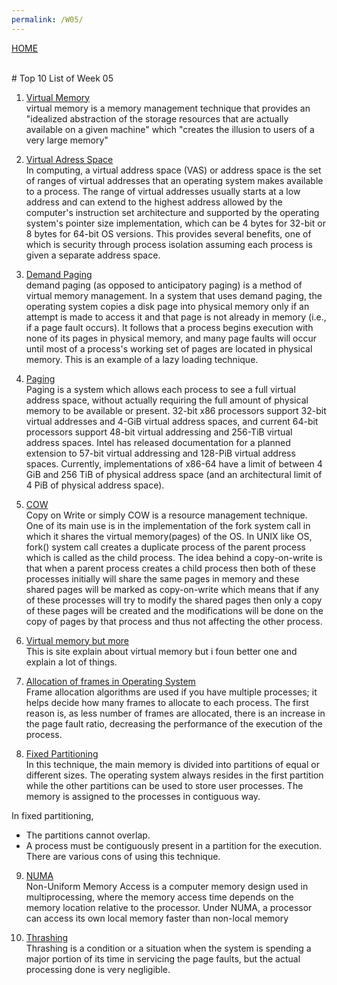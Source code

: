 ```yaml
---
permalink: /W05/
---
```

[HOME](../)

<br>
# Top 10 List of Week 05

1. [Virtual Memory](https://searchstorage.techtarget.com/definition/virtual-memory)<br>
virtual memory is a memory management technique that provides an "idealized abstraction of the storage resources that are actually available on a given machine" which "creates the illusion to users of a very large memory"

2. [Virtual Adress Space](https://docs.microsoft.com/en-us/windows/win32/memory/virtual-address-space)<br>
In computing, a virtual address space (VAS) or address space is the set of ranges of virtual addresses that an operating system makes available to a process. The range of virtual addresses usually starts at a low address and can extend to the highest address allowed by the computer's instruction set architecture and supported by the operating system's pointer size implementation, which can be 4 bytes for 32-bit or 8 bytes for 64-bit OS versions. 
This provides several benefits, one of which is security through process isolation assuming each process is given a separate address space.

3. [Demand Paging](http://ftp.gunadarma.ac.id/linux/docs/v06/Kuliah/SistemOperasi/BUKU/SistemOperasi-4.X-2/ch05s02.html)<br>
 demand paging (as opposed to anticipatory paging) is a method of virtual memory management. In a system that uses demand paging, the operating system copies a disk page into physical memory only if an attempt is made to access it and that page is not already in memory (i.e., if a page fault occurs). It follows that a process begins execution with none of its pages in physical memory, and many page faults will occur until most of a process's working set of pages are located in physical memory. This is an example of a lazy loading technique.

4. [Paging ](https://wiki.osdev.org/Paging)<br>
Paging is a system which allows each process to see a full virtual address space, without actually requiring the full amount of physical memory to be available or present. 32-bit x86 processors support 32-bit virtual addresses and 4-GiB virtual address spaces, and current 64-bit processors support 48-bit virtual addressing and 256-TiB virtual address spaces. Intel has released documentation for a planned extension to 57-bit virtual addressing and 128-PiB virtual address spaces. Currently, implementations of x86-64 have a limit of between 4 GiB and 256 TiB of physical address space (and an architectural limit of 4 PiB of physical address space).

5. [COW](https://www.geeksforgeeks.org/copy-on-write/)<br>
Copy on Write or simply COW is a resource management technique. One of its main use is in the implementation of the fork system call in which it shares the virtual memory(pages) of the OS.
In UNIX like OS, fork() system call creates a duplicate process of the parent process which is called as the child process.
The idea behind a copy-on-write is that when a parent process creates a child process then both of these processes initially will share the same pages in memory and these shared pages will be marked as copy-on-write which means that if any of these processes will try to modify the shared pages then only a copy of these pages will be created and the modifications will be done on the copy of pages by that process and thus not affecting the other process.

6. [Virtual memory but more](https://www.tutorialspoint.com/operating_system/os_virtual_memory.htm)<br>
This is site explain about virtual memory but i foun better one and explain a lot of things. 

7. [Allocation of frames in Operating System](https://www.geeksforgeeks.org/operating-system-allocation-frames/)<br>
Frame allocation algorithms are used if you have multiple processes; it helps decide how many frames to allocate to each process. The first reason is, as less number of frames are allocated, there is an increase in the page fault ratio, decreasing the performance of the execution of the process.

8. [Fixed Partitioning](https://www.javatpoint.com/os-fixed-partitioning)<br>
In this technique, the main memory is divided into partitions of equal or different sizes. The operating system always resides in the first partition while the other partitions can be used to store user processes. The memory is assigned to the processes in contiguous way.

In fixed partitioning,<br>

  - The partitions cannot overlap.
  - A process must be contiguously present in a partition for the execution.
There are various cons of using this technique.<br>

9. [NUMA](http://www.techplayon.com/what-is-numa-non-uniform-memory-access/)<br>
Non-Uniform Memory Access is a computer memory design used in multiprocessing, where the memory access time depends on the memory location relative to the processor. Under NUMA, a processor can access its own local memory faster than non-local memory

10. [Thrashing](https://www.geeksforgeeks.org/techniques-to-handle-thrashing/)<br>
Thrashing is a condition or a situation when the system is spending a major portion of its time in servicing the page faults, but the actual processing done is very negligible.
